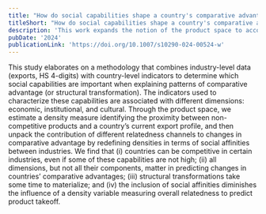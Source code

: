 ```yaml
---
title: "How do social capabilities shape a country's comparative advantages? Unpacking industries' relatednes"
titleShort: "How do social capabilities shape a country's comparative advantages?"
description: 'This work expands the notion of the product space to account for social capabilities as part of the development of nations.'
pubDate: '2024'
publicationLink: 'https://doi.org/10.1007/s10290-024-00524-w'
---
```


This study elaborates on a methodology that combines industry-level data (exports, HS 4-digits) with country-level indicators to determine which social capabilities are important when explaining patterns of comparative advantage (or structural transformation). The indicators used to characterize these capabilities are associated with different dimensions: economic, institutional, and cultural. Through the product space, we estimate a density measure identifying the proximity between non-competitive products and a country’s current export profile, and then unpack the contribution of different relatedness channels to changes in comparative advantage by redefining densities in terms of social affinities between industries. We find that (i) countries can be competitive in certain industries, even if some of these capabilities are not high; (ii) all dimensions, but not all their components, matter in predicting changes in countries’ comparative advantages; (iii) structural transformations take some time to materialize; and (iv) the inclusion of social affinities diminishes the influence of a density variable measuring overall relatedness to predict product takeoff.